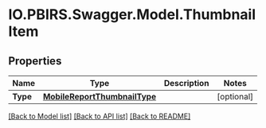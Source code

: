 # IO.PBIRS.Swagger.Model.ThumbnailItem
## Properties

Name | Type | Description | Notes
------------ | ------------- | ------------- | -------------
**Type** | [**MobileReportThumbnailType**](MobileReportThumbnailType.md) |  | [optional] 

[[Back to Model list]](../README.md#documentation-for-models) [[Back to API list]](../README.md#documentation-for-api-endpoints) [[Back to README]](../README.md)


